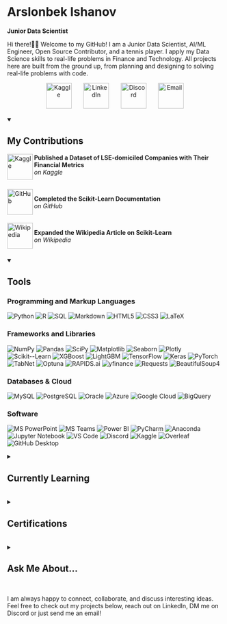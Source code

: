 <h1>Arslonbek Ishanov</h1>

**Junior Data Scientist**

Hi there!👋🏼 Welcome to my GitHub! I am a Junior Data Scientist, AI/ML Engineer, Open Source Contributor, and a tennis player. I apply my Data Science skills to real-life <!--change to a synonym cuz there's one below--> problems in Finance and Technology. All projects here are built from the ground up, from planning and designing to solving real-life problems with code.

<!-- Social icons section -->
<p align="center">
  <a href="https://www.kaggle.com/arslonbekishanov"><img width="60px" height="60px" alt="Kaggle" title="View my Kaggle Profile" src="https://github.com/user-attachments/assets/ad310da5-faf4-41f9-b181-f6a4427e3143"/></a>
  &#8287;&#8287;&#8287;&#8287;&#8287;
  <a href="https://www.linkedin.com/in/arslonbek-ishanov/"><img width="60px" height="60px" alt="LinkedIn" title="View my LinkedIn" src="https://github.com/user-attachments/assets/21bbd330-375c-40f4-8b89-21816b970726"/></a>
  &#8287;&#8287;&#8287;&#8287;&#8287;
  <a href="https://discord.gg/pztXdqF8" alt="Discord"><img width="60px" height="60px" alt="Discord" title="DM me on Discord" src="https://github.com/user-attachments/assets/2737e823-dffa-43c8-83c1-d86dd9b2c0fd"/></a>
  &#8287;&#8287;&#8287;&#8287;&#8287; 
  <a href="mailto:arslonbek.ishanov.work@gmail.com"><img width="60px" height="60px" alt="Email" title="Send me an email" src="https://github.com/user-attachments/assets/305ed9a9-0f54-48e0-b3d6-c7478b3e0b05"/></a>
</p>



<details open>
  
  <summary><h2>My Contributions</h2></summary>

  <a href="https://www.kaggle.com/datasets/arslonbekishanov/companies-listed-on-london-stock-exchange/data">
  <img align="left" width="60px" height="60px" alt="Kaggle" src="https://github.com/user-attachments/assets/ad310da5-faf4-41f9-b181-f6a4427e3143"/>
  </a>

  **Published a Dataset of LSE-domiciled Companies with Their Financial Metrics**  
  *on Kaggle*

  <br clear="left"/>
  
  <a href="https://github.com/scikit-learn/scikit-learn/issues/30907">
  <img align="left" width="60px" height="60px" alt="GitHub" src="https://github.com/user-attachments/assets/d5b51b48-abc1-4e6b-ac0a-fa0ec1042c34"/>
  </a>

  **Completed the Scikit-Learn Documentation**  
  *on GitHub*

  <br clear="left"/>

  <a href="https://en.wikipedia.org/wiki/Talk:Scikit-learn">
  <img align="left" width="60px" height="60px" alt="Wikipedia" src="https://github.com/user-attachments/assets/b56e9830-221f-43f1-92a0-62f1ea08c89f"/>
  </a>

  **Expanded the Wikipedia Article on Scikit-Learn**  
  *on Wikipedia*

</details>

<br clear="left"/>



<details open>
  <summary><h2>Tools</h2></summary>
  
  <h3>Programming and Markup Languages</h3>

  ![Python](https://img.shields.io/badge/Python-3776AB?style=for-the-badge&logo=python&logoColor=white)
  ![R](https://img.shields.io/badge/R-276DC3?style=for-the-badge&logo=r&logoColor=white)
  ![SQL](https://img.shields.io/badge/SQL-336791?style=for-the-badge&logo=postgresql&logoColor=white)
  ![Markdown](https://img.shields.io/badge/Markdown-000000?style=for-the-badge&logo=markdown&logoColor=white)
  ![HTML5](https://img.shields.io/badge/HTML5-E34F26?style=for-the-badge&logo=html5&logoColor=white)
  ![CSS3](https://img.shields.io/badge/CSS3-1572B6?style=for-the-badge&logo=css3&logoColor=white)
  ![LaTeX](https://img.shields.io/badge/LaTeX-008080?style=for-the-badge&logo=latex&logoColor=white)

  <h3>Frameworks and Libraries</h3>
  
  ![NumPy](https://img.shields.io/badge/NumPy-013243?style=for-the-badge&logo=numpy&logoColor=white)
  ![Pandas](https://img.shields.io/badge/Pandas-150458?style=for-the-badge&logo=pandas&logoColor=white)
  ![SciPy](https://img.shields.io/badge/SciPy-8CAAE6?style=for-the-badge&logo=scipy&logoColor=white)
  ![Matplotlib](https://img.shields.io/badge/Matplotlib-11557C?style=for-the-badge&logo=matplotlib&logoColor=white)
  ![Seaborn](https://img.shields.io/badge/Seaborn-4EABE6?style=for-the-badge&logo=python&logoColor=white)
  ![Plotly](https://img.shields.io/badge/Plotly-3F4F75?style=for-the-badge&logo=plotly&logoColor=white)
  ![Scikit--Learn](https://img.shields.io/badge/Scikit--Learn-F7931E?style=for-the-badge&logo=scikitlearn&logoColor=white)
  ![XGBoost](https://img.shields.io/badge/XGBoost-015C8B?style=for-the-badge)
  ![LightGBM](https://img.shields.io/badge/LightGBM-31C854?style=for-the-badge)
  ![TensorFlow](https://img.shields.io/badge/TensorFlow-FF6F00?style=for-the-badge&logo=tensorflow&logoColor=white)
  ![Keras](https://img.shields.io/badge/Keras-D00000?style=for-the-badge&logo=keras&logoColor=white)
  ![PyTorch](https://img.shields.io/badge/PyTorch-EE4C2C?style=for-the-badge&logo=pytorch&logoColor=white)
  ![TabNet](https://img.shields.io/badge/TabNet-EE4C2C?style=for-the-badge&logo=pytorch&logoColor=white)
  ![Optuna](https://img.shields.io/badge/Optuna-0094F5?style=for-the-badge&logo=python&logoColor=white)
  ![RAPIDS.ai](https://img.shields.io/badge/RAPIDS.ai-76B900?style=for-the-badge&logo=nvidia&logoColor=white)
  ![yfinance](https://img.shields.io/badge/yfinance-6001D2?style=for-the-badge&logo=yahoo&logoColor=white)
  ![Requests](https://img.shields.io/badge/requests-000000?style=for-the-badge&logo=python&logoColor=white)
  ![BeautifulSoup4](https://img.shields.io/badge/beautifulsoup4-3C7C3A?style=for-the-badge&logo=python&logoColor=white)

  <h3>Databases & Cloud</h3>
  
  ![MySQL](https://img.shields.io/badge/MySQL-4479a1?style=for-the-badge&logo=mysql&logoColor=white)
  ![PostgreSQL](https://img.shields.io/badge/PostgreSQL-336791?style=for-the-badge&logo=postgresql&logoColor=white)
  ![Oracle](https://img.shields.io/badge/Oracle-F80000?style=for-the-badge&logo=oracle&logoColor=white)
  ![Azure](https://img.shields.io/badge/Azure-6A0DAD?style=for-the-badge&logo=microsoftazure&logoColor=white)
  ![Google Cloud](https://img.shields.io/badge/Google%20Cloud-4285F4?style=for-the-badge&logo=googlecloud&logoColor=white)
  ![BigQuery](https://img.shields.io/badge/BigQuery-4285F4?style=for-the-badge&logo=googlebigquery&logoColor=white)


  <h3>Software</h3>

  ![MS PowerPoint](https://img.shields.io/badge/MS%20PowerPoint-B7472A?style=for-the-badge&logo=microsoftpowerpoint&logoColor=white)
  ![MS Teams](https://img.shields.io/badge/MS%20Teams-6264A7?style=for-the-badge&logo=microsoftteams&logoColor=white)
  ![Power BI](https://img.shields.io/badge/Power%20BI-F2C811?style=for-the-badge&logo=powerbi&logoColor=black)
  ![PyCharm](https://img.shields.io/badge/PyCharm-000000?style=for-the-badge&logo=pycharm&logoColor=white)
  ![Anaconda](https://img.shields.io/badge/Anaconda-44A833?style=for-the-badge&logo=anaconda&logoColor=white)
  ![Jupyter Notebook](https://img.shields.io/badge/Jupyter-F37626?style=for-the-badge&logo=jupyter&logoColor=white)
  ![VS Code](https://img.shields.io/badge/VS%20Code-007ACC?style=for-the-badge&logo=visualstudiocode&logoColor=white)
  ![Discord](https://img.shields.io/badge/Discord-5865F2?style=for-the-badge&logo=discord&logoColor=white)
  ![Kaggle](https://img.shields.io/badge/Kaggle-20BEFF?style=for-the-badge&logo=kaggle&logoColor=white)
  ![Overleaf](https://img.shields.io/badge/Overleaf-47A141?style=for-the-badge&logo=overleaf&logoColor=white)
  ![GitHub Desktop](https://img.shields.io/badge/GitHub%20Desktop-8034A9?style=for-the-badge&logo=github&logoColor=white)
  
</details>



<details>
  
  <summary><h2>Currently Learning</h2></summary>

  <a href="https://www.coursera.org/professional-certificates/ai-engineer">
    <img align="left" width="60px" height="60px" alt="IBM AI/ML Engineer" src="https://github.com/user-attachments/assets/f3a5a9e4-07b6-437f-b7f9-2c0e7645b93f"/>
  </a>
  
  **IBM AI/ML Engineer Professional Certificate**  
  *via Coursera*
  
</details>

<!--- <img width="48" height="48" alt="icons8-ibm-48 (1)" src="https://github.com/user-attachments/assets/f3a5a9e4-07b6-437f-b7f9-2c0e7645b93f" /> --->
<br clear="left"/>

<details>
  
  <summary><h2>Certifications</h2></summary>
  
  <p align="center">
    <a href="https://coursera.org/share/e549ab24011be72466334b0c6bcb7c77"><img width="1262" height="976" alt="Google_Certificate" src="https://github.com/user-attachments/assets/5a37779c-06f9-44d7-a9a8-8c00ee950c72"/></a>
  </p>

</details>

<br clear="left"/>

<details>
  <summary><h2>Ask Me About...</h2></summary>

  - Python, Pandas, NumPy, SciPy  
  - Machine Learning (Random Forest, XGBoost, TabNet)  
  - Deep Learning & Neural Networks  
  - Data Analysis & Visualisation  
  - Stock Market Analysis & Financial Modelling  
  - SQL, Databases, BigQuery  
  - Data Scraping & APIs (yfinance, BeautifulSoup, Requests)
  - Collaborations
  - Anything else you think is interesting!

</details>

<br clear="left"/>



<p>
  I am always happy to connect, collaborate, and discuss interesting ideas. Feel free to check out my projects below, reach out on LinkedIn, DM me on Discord or just send me an email!
</p>


<!--- Add the detail and summary tags for each section except the first one --->
